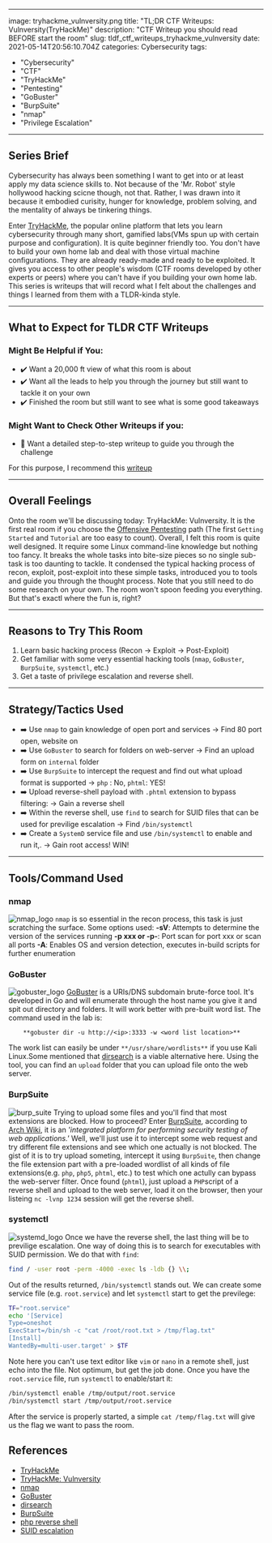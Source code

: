
---
image: tryhackme_vulnversity.png
title: "TL;DR CTF Writeups: Vulnversity(TryHackMe)"
description: "CTF Writeup you should read BEFORE start the room"
slug: tldf_ctf_writeups_tryhackme_vulnversity
date: 2021-05-14T20:56:10.704Z
categories: Cybersecurity
tags: 
- "Cybersecurity"
- "CTF"
- "TryHackMe"
- "Pentesting"
- "GoBuster"
- "BurpSuite"
- "nmap"
- "Privilege Escalation"


---

## Series Brief

Cybersecurity has always been something I want to get into or at least apply my data science skills to. Not because of the 'Mr. Robot' style hollywood hacking scicne though, not that. Rather, I was drawn into it because it embodied curisity, hunger for knowledge, problem solving, and the mentality of always be tinkering things. 

Enter [TryHackMe](https://tryhackme.com/), the popular online platform that lets you learn cybersecurity through many short, gamified labs(VMs spun up with certain purpose and configuration). It is quite beginner friendly too. You don't have to build your own home lab and deal with those virtual machine configurations. They are already ready-made and ready to be exploited. It gives you access to other people's wisdom (CTF rooms developed by other experts or peers) where you can't have if you building your own home lab. This series is writeups that will record what I felt about the challenges and things I learned from them with a TLDR-kinda style.

---

## What to Expect for TLDR CTF Writeups
### Might Be Helpful if You:

- ✔️ Want a 20,000 ft view of what this room is about
- ✔️ Want all the leads to help you through the journey but still want to tackle it on your own
- ✔️ Finished the room but still want to see what is some good takeaways

### Might Want to Check Other Writeups if you:

- 🔶 Want a detailed step-to-step writeup to guide you through the challenge

For this purpose, I recommend this [writeup](https://0xa94.medium.com/tryhackme-vulnversity-ca0bdcc73386)

---

## Overall Feelings
Onto the room we'll be discussing today: TryHackMe: Vulnversity. It is the first real room if you choose the [Offensive Pentesting](https://tryhackme.com/paths) path (The first `Getting Started` and `Tutorial` are too easy to count).  Overall, I felt this room is quite well designed. It require some Linux command-line knowledge but nothing too fancy. It breaks the whole tasks into bite-size pieces so no single sub-task is too daunting to tackle. It condensed the typical hacking process of recon, exploit, post-exploit into these simple tasks, introduced you to tools and guide you through the thought process. Note that you still need to do some research on your own. The room won't spoon feeding you everything. But that's exactl where the fun is, right?

---

## Reasons to Try This Room
1. Learn basic hacking process (Recon -> Exploit  -> Post-Exploit)
2. Get familiar with some very essential hacking tools (`nmap`, `GoBuster`, `BurpSuite`, `systemctl`, etc.)
3. Get a taste of privilege escalation and reverse shell.

---

## Strategy/Tactics Used

- ➡️ Use `nmap` to gain knowledge of open port and services -> Find 80 port open, website on
- ➡️ Use `GoBuster` to search for folders on web-server -> Find an upload form on `internal` folder
- ➡️ Use `BurpSuite` to intercept the request and find out what upload format is supported -> `php` : No, `phtml`: YES!
- ➡️ Upload reverse-shell payload with `.phtml` extension to bypass filtering: -> Gain a reverse shell
- ➡️ Within the reverse shell, use `find` to search for SUID files that can be used for previlige escalation -> Find `/bin/systemctl`
- ➡️ Create a `SystemD` service file and use `/bin/systemctl` to enable and run it,. -> Gain root access! WIN!

---

## Tools/Command Used
### nmap
![nmap_logo](nmap_logo.png)
`nmap` is so essential in the recon process, this task is just scratching the surface. Some options used:
**-sV**: Attempts to determine the version of the services running
**-p xxx or -p-**: Port scan for port xxx or scan all ports
**-A**: Enables OS and version detection, executes in-build scripts for further enumeration

### GoBuster
![gobuster_logo](gobuster_logo.png)
[GoBuster](https://github.com/OJ/gobuster) is a URIs/DNS subdomain brute-force tool. It's developed in Go and will enumerate through the host name you give it and spit out directory and folders. It will work better with pre-built word list. The command used in the lab is:
```
	**gobuster dir -u http://<ip>:3333 -w <word list location>**
```

The work list can easily be under `**/usr/share/wordlists**` if you use Kali Linux.Some mentioned that [dirsearch](https://github.com/maurosoria/dirsearch) is a viable alternative here.
Using the tool, you can find an `upload` folder that you can upload file onto the web server.

### BurpSuite
![burp_suite](burpsuite_logo.png)
Trying to upload some files and you'll find that most extensions are blocked. How to proceed? Enter [BurpSuite](https://portswigger.net/burp), according to [Arch Wiki](https://wiki.archlinux.org/title/Burp_suite), it is an *'integrated platform for performing security testing of web applications.'* Well, we'll just use it to intercept some web request and try different file extensions and see which one actually is not blocked. 
The gist of it is to try upload someting, intercept it using `BurpSuite`, then change the file extension part with a pre-loaded wordlist of all kinds of file extensions(e.g. `php`, `php5`, `phtml`, etc.) to test which one actully can bypass the web-server filter. 
Once found (`phtml`), just upload a `PHP`script of a reverse shell and upload to the web server, load it on the browser, then your listeing `nc -lvnp 1234` session will get the reverse shell.

### systemctl
![systemd_logo](systemd_logo.png)
Once we have the reverse shell, the last thing will be to previlige escalation.  One way of doing this is to search for executables with SUID permission. We do that with `find`:
```bash
find / -user root -perm -4000 -exec ls -ldb {} \\;
```
Out of the results returned, `/bin/systemctl` stands out. We can create some service 	file (e.g. `root.service`) and let `systemctl` start to get the previlege:
```bash
TF="root.service"
echo '[Service]
Type=oneshot
ExecStart=/bin/sh -c "cat /root/root.txt > /tmp/flag.txt"
[Install]
WantedBy=multi-user.target' > $TF
```
Note here you can't use text editor like `vim` or `nano` in a remote shell, just echo into the file. Not optimum, but get the job done. Once you have the `root.service` file, run `systemctl` to enable/start it:
```bash
/bin/systemctl enable /tmp/output/root.service
/bin/systemctl start /tmp/output/root.service

```
After the service is properly started, a simple `cat /temp/flag.txt` will give us the flag we want to pass the room.

## References
- [TryHackMe](https://tryhackme.com/)
- [TryHackMe: Vulnversity](https://tryhackme.com/room/vulnversity)
- [nmap](https://nmap.org/)
- [GoBuster](https://github.com/OJ/gobuster)
- [dirsearch](https://github.com/maurosoria/dirsearch)
- [BurpSuite](https://portswigger.net/burp)
- [php reverse shell](https://github.com/pentestmonkey/php-reverse-shell/blob/master/php-reverse-shell.php)
- [SUID escalation](https://gtfobins.github.io/gtfobins/systemctl/#suid)




